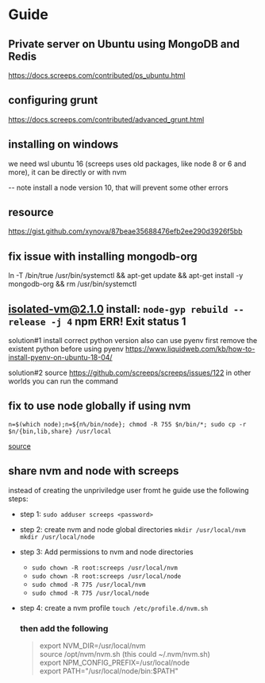 
# Guide
## Private server on Ubuntu using MongoDB and Redis
https://docs.screeps.com/contributed/ps_ubuntu.html

## configuring grunt
https://docs.screeps.com/contributed/advanced_grunt.html

## installing on windows
we need wsl ubuntu 16 (screeps uses old packages, like node 8 or 6 and more), it can be directly or with nvm

-- note install a node version 10, that will prevent some other errors

## resource
https://gist.github.com/xynova/87beae35688476efb2ee290d3926f5bb


## fix issue with installing mongodb-org
ln -T /bin/true /usr/bin/systemctl && apt-get update && apt-get install -y mongodb-org && rm /usr/bin/systemctl


## isolated-vm@2.1.0 install: `node-gyp rebuild --release -j 4` npm ERR! Exit status 1

solution#1
install correct python version also can use pyenv
first remove the existent python before using pyenv
https://www.liquidweb.com/kb/how-to-install-pyenv-on-ubuntu-18-04/

solution#2
source https://github.com/screeps/screeps/issues/122
in other worlds you can run the command

## fix to use node globally if using nvm
`n=$(which node);n=${n%/bin/node}; chmod -R 755 $n/bin/*; sudo cp -r $n/{bin,lib,share} /usr/local`

[source](https://www.digitalocean.com/community/tutorials/how-to-install-node-js-with-nvm-node-version-manager-on-a-vps)


## share nvm and node with screeps
instead of creating the unpriviledge user fromt he guide use the following steps:

* step 1:
  `sudo adduser screeps <password>`

* step 2: create nvm and node global directories
  `mkdir /usr/local/nvm`
  `mkdir /usr/local/node`

* step 3: Add permissions to nvm and node directories 
  * `sudo chown -R root:screeps /usr/local/nvm`
  * `sudo chown -R root:screeps /usr/local/node`
  * `sudo chmod -R 775 /usr/local/nvm`
  * `sudo chmod -R 775 /usr/local/node`

* step 4: create a nvm profile
 `touch /etc/profile.d/nvm.sh` 

  ### then add the following
  > export NVM_DIR=/usr/local/nvm </br>
  > source /opt/nvm/nvm.sh (this could ~/.nvm/nvm.sh) </br>
  > export NPM_CONFIG_PREFIX=/usr/local/node </br>
  > export PATH="/usr/local/node/bin:$PATH" </br>

   

